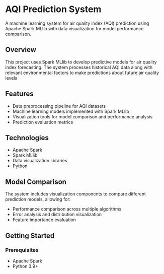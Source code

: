 # AQI Prediction System

A machine learning system for air quality index (AQI) prediction using Apache Spark MLlib with data visualization for model performance comparison.

## Overview

This project uses Spark MLlib to develop predictive models for air quality index forecasting. The system processes historical AQI data along with relevant environmental factors to make predictions about future air quality levels

## Features

- Data preprocessing pipeline for AQI datasets
- Machine learning models implemented with Spark MLlib
- Visualization tools for model comparison and performance analysis
- Prediction evaluation metrics

## Technologies

- Apache Spark
- Spark MLlib
- Data visualization libraries
- Python

## Model Comparison

The system includes visualization components to compare different prediction models, allowing for:
- Performance comparison across multiple algorithms
- Error analysis and distribution visualization
- Feature importance evaluation
## Getting Started

### Prerequisites

- Apache Spark
- Python 3.9+
